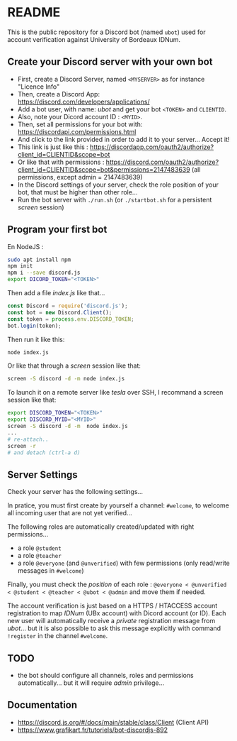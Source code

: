 # README

This is the public repository for a Discord bot (named `ubot`) used for account
verification against University of Bordeaux IDNum.

## Create your Discord server with your own bot

* First, create a Discord Server, named `<MYSERVER>` as for instance "Licence Info"
* Then, create a Discord App: https://discord.com/developers/applications/
* Add a bot user, with name: *ubot* and get your bot `<TOKEN>` and `CLIENTID`.
* Also, note your Dicord account ID : `<MYID>`.
* Then, set all permissions for your bot with: https://discordapi.com/permissions.html
* And click to the link provided in order to add it to your server... Accept it!
* This link is just like this : https://discordapp.com/oauth2/authorize?client_id=CLIENTID&scope=bot
* Or like that with permissions : https://discord.com/oauth2/authorize?client_id=CLIENTID&scope=bot&permissions=2147483639 (all permissions, except admin = 2147483639)
* In the Discord settings of your server, check the role position of your bot,
  that must be higher than other role...
* Run the bot server with `./run.sh` (or `./startbot.sh` for a persistent *screen* session)

## Program your first bot

En NodeJS :

```bash
sudo apt install npm
npm init
npm i --save discord.js
export DICORD_TOKEN="<TOKEN>"
```

Then add a file *index.js* like that...

```js
const Discord = require('discord.js');
const bot = new Discord.Client();
const token = process.env.DISCORD_TOKEN;
bot.login(token);
```

Then run it like this:

```bash
node index.js
```

Or like that through a *screen* session like that:

```bash
screen -S discord -d -m node index.js
```

To launch it on a remote server like *tesla* over SSH, I recommand a screen session like that:

```bash
export DISCORD_TOKEN="<TOKEN>"
export DISCORD_MYID="<MYID>"
screen -S discord -d -m  node index.js
...
# re-attach..
screen -r
# and detach (ctrl-a d)
```

## Server Settings

Check your server has the following settings...

In pratice, you must first create by yourself a channel: `#welcome`, to welcome
all incoming user that are not yet verified...

The following roles are automatically created/updated with right permissions...

* a role `@student`
* a role `@teacher`
* a role `@everyone` (and `@unverified`) with few permissions (only read/write
  messages in `#welcome`)

Finally, you must check the *position* of each role : ```@everyone < @unverified
< @student < @teacher < @ubot < @admin``` and move them if needed.

The account verification is just based on a HTTPS / HTACCESS account
registration to map *IDNum* (UBx account) with Dicord account (or ID). Each new
user will automatically receive a *private* registration  message from *ubot*...
but it is also possible to ask this message explicitly with command `!register`
in the channel `#welcome`.

## TODO

* the bot should configure all channels, roles and permissions automatically...
  but it will require *admin* privilege...

## Documentation

* https://discord.js.org/#/docs/main/stable/class/Client (Client API)
* https://www.grafikart.fr/tutoriels/bot-discordjs-892
